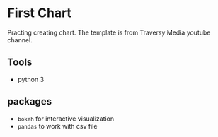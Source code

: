 # First Chart

Practing creating chart.  The template is from Traversy Media youtube channel.

## Tools
- python 3

## packages
- `bokeh` for interactive visualization
- `pandas` to work with csv file 
